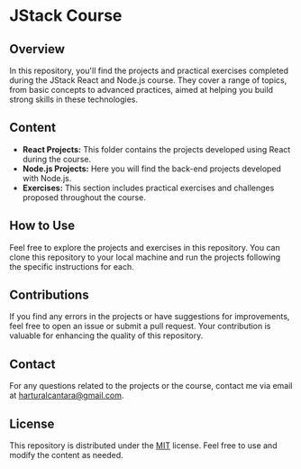 # JStack Course

## Overview

In this repository, you'll find the projects and practical exercises completed during the JStack React and Node.js course. They cover a range of topics, from basic concepts to advanced practices, aimed at helping you build strong skills in these technologies.

## Content

- **React Projects:** This folder contains the projects developed using React during the course.
- **Node.js Projects:** Here you will find the back-end projects developed with Node.js.
- **Exercises:** This section includes practical exercises and challenges proposed throughout the course.

## How to Use

Feel free to explore the projects and exercises in this repository. You can clone this repository to your local machine and run the projects following the specific instructions for each.

## Contributions

If you find any errors in the projects or have suggestions for improvements, feel free to open an issue or submit a pull request. Your contribution is valuable for enhancing the quality of this repository.

## Contact

For any questions related to the projects or the course, contact me via email at [harturalcantara@gmail.com](mailto:harturalcantara@gmail.com).

## License

This repository is distributed under the [MIT](LICENSE) license. Feel free to use and modify the content as needed.

